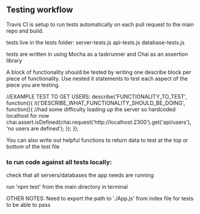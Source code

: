 ## Testing workflow ##

Travis CI is setup to run tests automatically on each pull request to the main repo and build.

tests live in the tests folder:
  server-tests.js
  api-tests.js
  database-tests.js

tests are written in using Mocha as a taskrunner and Chai as an assertion library

A block of functionality should be tested by writing one describe block per piece of functionality. Use nested it statements to test each aspect of the piece you are testing.

//EXAMPLE TEST TO GET USERS:
  describe('FUNCTIONALITY_TO_TEST', function(){
    it('DESCRIBE_WHAT_FUNCTIONALITY_SHOULD_BE_DOING', function(){
      //had some difficulty loading up the server so hardcoded localhost for now
      chai.assert.isDefined(chai.request('http://localhost:2300').get('api/users'), 'no users are defined');
    });
  });

You can also write out helpful functions to return data to test at the top or bottom of the test file

### to run code against all tests locally: ###

check that all servers/databases the app needs are running

run 'npm test' from the main directory in terminal


OTHER NOTES:
Need to export the path to './App.js' from index file for tests to be able to pass